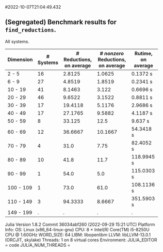 #2022-10-07T21:04:49.432

## (Segregated) Benchmark results for `find_reductions`.
All systems.


| Dimension | # Systems | # Reductions, on average | # *nonzero* Reductions, on average | Rutime, on average |
| --------- | --------- | ------------------------ | ---------------------------------- |------------------- |
| 2 - 5 | 16| 2.8125| 1.0625| 0.1372 s|
| 6 - 9 | 27| 4.8519| 1.8519| 0.2341 s|
| 10 - 19 | 41| 8.1463| 3.122| 0.6696 s|
| 20 - 29 | 46| 9.6522| 3.1522| 0.8811 s|
| 30 - 39 | 17| 19.4118| 5.1176| 2.9686 s|
| 40 - 49 | 17| 27.1765| 9.5882| 4.1187 s|
| 50 - 59 | 8| 33.125| 12.5| 9.637 s|
| 60 - 69 | 12| 36.6667| 10.1667| 54.3418 s|
| 70 - 79 | 4| 31.0| 7.75| 82.4052 s|
| 80 - 89 | 10| 41.8| 11.7| 118.9945 s|
| 90 - 99 | 1| 54.0| 5.0| 115.0303 s|
| 100 - 109 | 1| 73.0| 61.0| 108.1136 s|
| 110 - 149 | 3| 94.3333| 8.6667| 351.5903 s|
| 149 - 199 | . | . | . | . |

Julia Version 1.8.2
Commit 36034abf260 (2022-09-29 15:21 UTC)
Platform Info:
  OS: Linux (x86_64-linux-gnu)
  CPU: 8 × Intel(R) Core(TM) i5-8250U CPU @ 1.60GHz
  WORD_SIZE: 64
  LIBM: libopenlibm
  LLVM: libLLVM-13.0.1 (ORCJIT, skylake)
  Threads: 1 on 8 virtual cores
Environment:
  JULIA_EDITOR = code
  JULIA_NUM_THREADS = 

